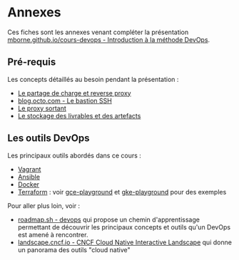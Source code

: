 # Annexes

Ces fiches sont les annexes venant compléter la présentation <a href="../#2">mborne.github.io/cours-devops - Introduction à la méthode DevOps</a>.

## Pré-requis

Les concepts détaillés au besoin pendant la présentation :

* [Le partage de charge et reverse proxy](https://mborne.github.io/fiches/lb-rp/)
* [blog.octo.com - Le bastion SSH](https://blog.octo.com/le-bastion-ssh/)
* [Le proxy sortant](https://mborne.github.io/fiches/proxy-sortant/)
* [Le stockage des livrables et des artefacts](stockage-artefact.md)

## Les outils DevOps

Les principaux outils abordés dans ce cours :

* [Vagrant](https://mborne.github.io/outils/vagrant/)
* [Ansible](https://mborne.github.io/outils/ansible/)
* [Docker](docker/index.md)
* [Terraform](https://www.terraform.io/) : voir [gce-playground](https://github.com/mborne/gce-playground) et [gke-playground](https://github.com/mborne/gke-playground) pour des exemples

Pour aller plus loin, voir :

* [roadmap.sh - devops](https://roadmap.sh/devops) qui propose un chemin d'apprentissage permettant de découvrir les principaux concepts et outils qu'un DevOps est amené à rencontrer.
* [landscape.cncf.io - CNCF Cloud Native Interactive Landscape](https://landscape.cncf.io/) qui donne un panorama des outils "cloud native"
